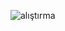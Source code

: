 ![alıştırma](https://user-images.githubusercontent.com/57774389/164724984-9d52abf6-09b1-4d5d-88a2-a4c5fe73c489.png)